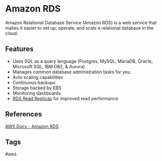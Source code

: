 # Amazon RDS

Amazon Relational Database Service (Amazon RDS) is a web service that makes it easier to set up, operate, and scale a relational database in the cloud.  

## Features
* Uses SQL as a query language (Postgres, MySQL, MariaDB, Oracle, Microsoft SQL, IBM DB2, & Aurora)  
* Manages common database administration tasks for you.  
* Auto scaling capabilities
* Continuous backups
* Storage backed by EBS
* Monitoring dashboards
* [RDS Read Replicas](../202403110710) for improved read performance

## References
[AWS Docs - Amazon RDS](https://docs.aws.amazon.com/AmazonRDS/latest/UserGuide/Welcome.html)  

## Tags
#aws
